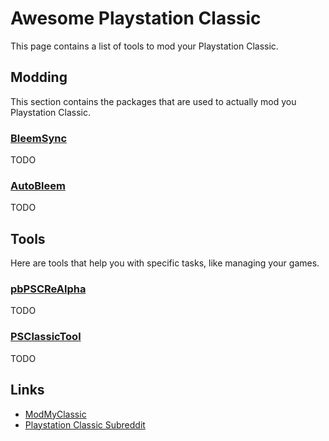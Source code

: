 # Awesome Playstation Classic

This page contains a list of tools to mod your Playstation Classic.

## Modding

This section contains the packages that are used to actually mod you Playstation Classic.

### [BleemSync](https://github.com/pathartl/BleemSync)
TODO

### [AutoBleem](https://github.com/screemerpl/cbleemsync)
TODO


## Tools

Here are tools that help you with specific tasks, like managing your games.

### [pbPSCReAlpha](https://github.com/pascl/pbPSCReAlpha)
TODO

### [PSClassicTool](https://github.com/elierodrigue/PSClassicTool)
TODO

## Links
* [ModMyClassic](https://modmyclassic.com/)
* [Playstation Classic Subreddit](https://www.reddit.com/r/PlaystationClassic/)
